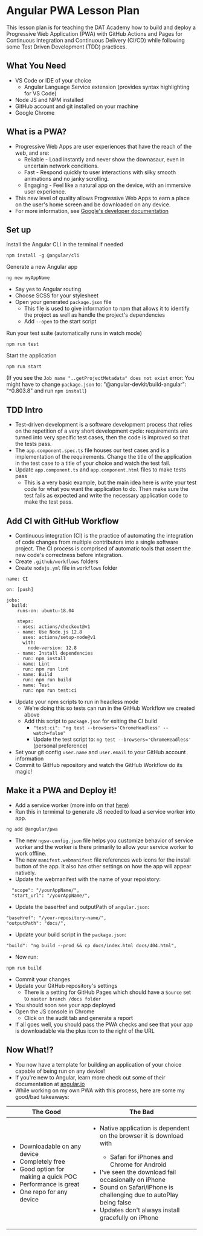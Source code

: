 # Angular PWA Lesson Plan

This lesson plan is for teaching the DAT Academy how to build and deploy a Progressive Web Application (PWA) with GitHub Actions and Pages for Continuous Integration and Continuous Delivery (CI/CD) while following some Test Driven Development (TDD) practices.

## What You Need

* VS Code or IDE of your choice
  * Angular Language Service extension (provides syntax highlighting for VS Code)
* Node JS and NPM installed
* GitHub account and git installed on your machine
* Google Chrome

## What is a PWA?

* Progressive Web Apps are user experiences that have the reach of the web, and are:
  * Reliable - Load instantly and never show the downasaur, even in uncertain network conditions.
  * Fast - Respond quickly to user interactions with silky smooth animations and no janky scrolling.
  * Engaging - Feel like a natural app on the device, with an immersive user experience.
* This new level of quality allows Progressive Web Apps to earn a place on the user's home screen and be downloaded on any device.
* For more information, see [Google's developer documentation](https://developers.google.com/web/progressive-web-apps)

## Set up

Install the Angular CLI in the terminal if needed
```
npm install -g @angular/cli
```

Generate a new Angular app
```
ng new myAppName
```

* Say yes to Angular routing
* Choose SCSS for your stylesheet
* Open your generated `package.json` file
  * This file is used to give information to npm that allows it to identify the project as well as handle the project's dependencies
  * Add `--open` to the start script

Run your test suite (automatically runs in watch mode)
```
npm run test
```

Start the application
```
npm run start
```
(If you see the `Job name "..getProjectMetadata" does not exist` error: You might have to change `package.json` to: "@angular-devkit/build-angular": "^0.803.8" and run `npm install`)

## TDD Intro

* Test-driven development is a software development process that relies on the repetition of a very short development cycle: requirements are turned into very specific test cases, then the code is improved so that the tests pass.
* The `app.component.spec.ts` file houses our test cases and is a implementation of the requirements. Change the title of the application in the test case to a title of your choice and watch the test fail.
* Update `app.component.ts` and `app.component.html` files to make tests pass
  * This is a very basic example, but the main idea here is write your test code for what you want the application to do. Then make sure the test fails as expected and write the necessary application code to make the test pass.

## Add CI with GitHub Workflow

* Continuous integration (CI) is the practice of automating the integration of code changes from multiple contributors into a single software project. The CI process is comprised of automatic tools that assert the new code's correctness before integration.
* Create `.github/workflows` folders
* Create `nodejs.yml` file in `workflows` folder

```
name: CI

on: [push]

jobs:
  build:
    runs-on: ubuntu-18.04

    steps:
    - uses: actions/checkout@v1
    - name: Use Node.js 12.8
      uses: actions/setup-node@v1
      with:
        node-version: 12.8
    - name: Install dependencies
      run: npm install
    - name: Lint
      run: npm run lint
    - name: Build
      run: npm run build
    - name: Test
      run: npm run test:ci
```
* Update your npm scripts to run in headless mode
  * We're doing this so tests can run in the GitHub Workflow we created above
  * Add this script to `package.json` for exiting the CI build
    * `"test:ci": "ng test --browsers='ChromeHeadless' --watch=false"`
    * Update the test script to: `ng test --browsers='ChromeHeadless'` (personal preference)
* Set your git config `user.name` and `user.email` to your GitHub account information
* Commit to GitHub repository and watch the GitHub Workflow do its magic!

## Make it a PWA and Deploy it!

* Add a service worker (more info on that [here](https://angular.io/guide/service-worker-getting-started))
* Run this in termimal to generate JS needed to load a service worker into app.
```
ng add @angular/pwa
```
* The new `ngsw-config.json` file helps you customize behavior of service worker and the worker is there primarily to allow your service worker to work offline. 
* The new `manifest.webmanifest` file references web icons for the install button of the app. It also has other settings on how the app will appear natively.
* Update the webmanifest with the name of your repoistory:
```
  "scope": "/yourAppName/",
  "start_url": "/yourAppName/",
```
* Update the baseHref and outputPath of `angular.json`:

```
"baseHref": "/your-repository-name/",
"outputPath": "docs/",
```
* Update your build script in the `package.json`:
```
"build": "ng build --prod && cp docs/index.html docs/404.html",
```
* Now run:
```
npm run build
```
* Commit your changes
* Update your GitHub repository's settings
  * There is a setting for GitHub Pages which should have a `Source` set to `master branch /docs folder`
* You should soon see your app deployed
* Open the JS console in Chrome
  * Click on the audit tab and generate a report
* If all goes well, you should pass the PWA checks and see that your app is downloadable via the plus icon to the right of the URL

## Now What!?

* You now have a template for building an application of your choice capable of being run on any device! 
* If you're new to Angular, learn more check out some of their documentation at [angular.io](https://angular.io/)
* While working on my own PWA with this process, here are some my good/bad takeaways:

| The Good | The Bad |
|---       |---      |
| <ul><li>Downloadable on any device</li> <li>Completely free</li> <li>Good option for making a quick POC</li> <li>Performance is great</li> <li>One repo for any device</li></ul> | <ul><li>Native application is dependent on the browser it is download with</li> <ul><li>Safari for iPhones and Chrome for Android</li></ul> <li>I've seen the download fail occasionally on iPhone</li> <li>Sound on Safari/iPhone is challenging due to autoPlay being false</li> <li>Updates don't always install gracefully on iPhone</li></ul> | 
